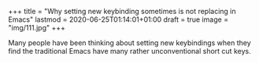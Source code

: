 +++
title = "Why setting new keybinding sometimes is not replacing in Emacs"
lastmod = 2020-06-25T01:14:01+01:00
draft = true
image = "img/111.jpg"
+++

Many people have been thinking about setting new keybindings when they find the traditional Emacs have many rather unconventional short cut keys.
